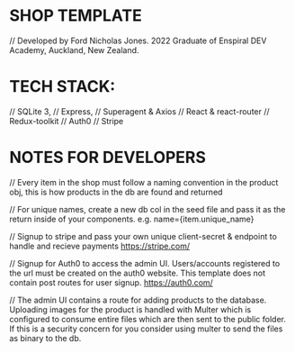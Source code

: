 # SHOP TEMPLATE
// Developed by Ford Nicholas Jones. 2022 Graduate of Enspiral DEV Academy, Auckland, New Zealand.

# TECH STACK:
// SQLite 3,
// Express,
// Superagent & Axios
// React & react-router
// Redux-toolkit
// Auth0
// Stripe

# NOTES FOR DEVELOPERS
// Every item in the shop must follow a naming convention in the product obj, this is how products in the db are found and returned

// For unique names, create a new db col in the seed file and pass it as the return inside of your components. e.g. name={item.unique_name}

// Signup to stripe and pass your own unique client-secret & endpoint to handle and recieve payments https://stripe.com/

// Signup for Auth0 to access the admin UI. Users/accounts registered to the url must be created on the auth0 website. This template does not contain post routes for user signup. https://auth0.com/

// The admin UI contains a route for adding products to the database. Uploading images for the product is handled with Multer which is configured to consume entire files which are then sent to the public folder. If this is a security concern for you consider using multer to send the files as binary to the db.

